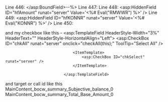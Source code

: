 

Line 446:                                        </asp:BoundField>--%>
Line 447:
Line 448:                                        <asp:HiddenField ID="hfAmount" runat="server" Value='<%# Eval("RMWWR") %>' />
Line 449:                                        <asp:HiddenField ID="hfKONNR" runat="server" Value='<%# Eval("KONNR") %>' />
Line 450:

and my checkbox like this - 
                                              <asp:TemplateField HeaderStyle-Width="3%" HeaderText="" HeaderStyle-HorizontalAlign="Left">
                                  <HeaderTemplate>
                                      <asp:CheckBox ID="chkAll" runat="server" onclick="checkAll(this);" ToolTip="Select All" />
                                  </HeaderTemplate>

                                  <ItemTemplate>
                                      <asp:CheckBox ID="chkSelect" runat="server" />
                                  </ItemTemplate>
                           
                              </asp:TemplateField>
and target or call id like this
MainContent_bocw_summary_Subjective_balance_0
MainContent_bocw_summary_Total_Base_Amount_0
